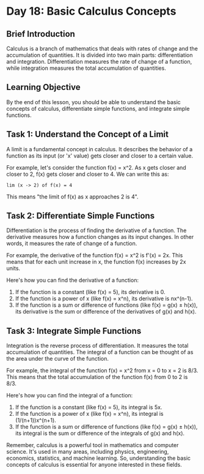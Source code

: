 # Day 18: Basic Calculus Concepts

## Brief Introduction
Calculus is a branch of mathematics that deals with rates of change and the accumulation of quantities. It is divided into two main parts: differentiation and integration. Differentiation measures the rate of change of a function, while integration measures the total accumulation of quantities. 

## Learning Objective
By the end of this lesson, you should be able to understand the basic concepts of calculus, differentiate simple functions, and integrate simple functions.

## Task 1: Understand the Concept of a Limit

A limit is a fundamental concept in calculus. It describes the behavior of a function as its input (or 'x' value) gets closer and closer to a certain value. 

For example, let's consider the function f(x) = x^2. As x gets closer and closer to 2, f(x) gets closer and closer to 4. We can write this as: 

```
lim (x -> 2) of f(x) = 4
```

This means "the limit of f(x) as x approaches 2 is 4".

## Task 2: Differentiate Simple Functions

Differentiation is the process of finding the derivative of a function. The derivative measures how a function changes as its input changes. In other words, it measures the rate of change of a function.

For example, the derivative of the function f(x) = x^2 is f'(x) = 2x. This means that for each unit increase in x, the function f(x) increases by 2x units.

Here's how you can find the derivative of a function:

1. If the function is a constant (like f(x) = 5), its derivative is 0.
2. If the function is a power of x (like f(x) = x^n), its derivative is nx^(n-1).
3. If the function is a sum or difference of functions (like f(x) = g(x) ± h(x)), its derivative is the sum or difference of the derivatives of g(x) and h(x).

## Task 3: Integrate Simple Functions

Integration is the reverse process of differentiation. It measures the total accumulation of quantities. The integral of a function can be thought of as the area under the curve of the function.

For example, the integral of the function f(x) = x^2 from x = 0 to x = 2 is 8/3. This means that the total accumulation of the function f(x) from 0 to 2 is 8/3.

Here's how you can find the integral of a function:

1. If the function is a constant (like f(x) = 5), its integral is 5x.
2. If the function is a power of x (like f(x) = x^n), its integral is (1/(n+1))x^(n+1).
3. If the function is a sum or difference of functions (like f(x) = g(x) ± h(x)), its integral is the sum or difference of the integrals of g(x) and h(x).

Remember, calculus is a powerful tool in mathematics and computer science. It's used in many areas, including physics, engineering, economics, statistics, and machine learning. So, understanding the basic concepts of calculus is essential for anyone interested in these fields.